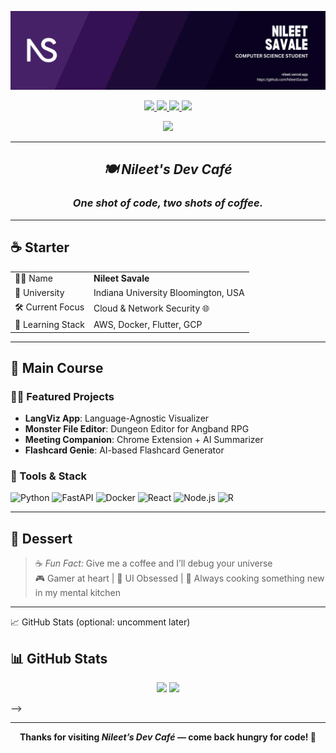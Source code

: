 <!-- 🔥 Header Image -->
<p align="center">
  <img src="pics/header.png" alt="Dev Café Banner" />
</p>

<!-- 🔗 Socials -->
<p align="center">
  <a href="https://www.linkedin.com/in/nileet-savale-6384561b2/">
    <img src="https://img.shields.io/badge/LinkedIn-0077B5?style=for-the-badge&logo=linkedin&logoColor=white" />
  </a>
  <a href="https://instagram.com/nileetsavale">
    <img src="https://img.shields.io/badge/Instagram-E4405F?style=for-the-badge&logo=instagram&logoColor=white" />
  </a>
  <a href="mailto:savalenileet@gmail.com">
    <img src="https://img.shields.io/badge/Gmail-D14836?style=for-the-badge&logo=gmail&logoColor=white" />
  </a>
  <a href="http://discordapp.com/users/Sstainer#5992">
    <img src="https://img.shields.io/badge/Discord-5865F2?style=for-the-badge&logo=discord&logoColor=white" />
  </a>
</p>

<!-- 👁 Profile Views -->
<p align="center">
  <img src="https://komarev.com/ghpvc/?username=NileetSavale&color=blueviolet&style=flat-square&label=Profile+Views" />
</p>

---

## <p align="center"><i>🍽️ Nileet's Dev Café</i></p>
### <p align="center"><i>One shot of code, two shots of coffee.</i></p>

---

## ☕ Starter

|                     |                                                  |
|---------------------|--------------------------------------------------|
| 🧑‍💻 Name             | **Nileet Savale**                                 |
| 🏫 University        | Indiana University Bloomington, USA           |
| 🛠️ Current Focus     | Cloud & Network Security 🌐                        |
| 🌱 Learning Stack    | AWS, Docker, Flutter, GCP                    |

---

## 🍝 Main Course

### 🧑‍🍳 Featured Projects

- **LangViz App**: Language-Agnostic Visualizer  
- **Monster File Editor**: Dungeon Editor for Angband RPG  
- **Meeting Companion**: Chrome Extension + AI Summarizer  
- **Flashcard Genie**: AI-based Flashcard Generator

### 🧰 Tools & Stack

![Python](https://img.shields.io/badge/Python-3670A0?style=flat-square&logo=python&logoColor=white)
![FastAPI](https://img.shields.io/badge/FastAPI-009688?style=flat-square&logo=fastapi&logoColor=white)
![Docker](https://img.shields.io/badge/Docker-2496ED?style=flat-square&logo=docker&logoColor=white)
![React](https://img.shields.io/badge/React-61DAFB?style=flat-square&logo=react&logoColor=black)
![Node.js](https://img.shields.io/badge/Node.js-339933?style=flat-square&logo=node.js&logoColor=white)
![R](https://img.shields.io/badge/R-276DC3?style=flat-square&logo=r&logoColor=white)

---

## 🍰 Dessert

> ☕ *Fun Fact:* Give me a coffee and I’ll debug your universe  
> 🎮 Gamer at heart | 🎨 UI Obsessed | 🧩 Always cooking something new in my mental kitchen

---

📈 GitHub Stats (optional: uncomment later)
## 📊 GitHub Stats

<p align="center">
  <img width="48%" src="https://github-readme-stats.vercel.app/api?username=NileetSavale&count_private=true&theme=tokyonight&show_icons=true" />
  <img width="48%" src="https://github-readme-streak-stats.herokuapp.com/?user=NileetSavale&hide_border=true&theme=tokyonight" />
</p>
-->

<!-- 🧰 Optional Tech Stack (commented for future)
## 🛠️ Tech Stack

- 🐍 Python | ⚡ FastAPI | 🧠 AI & Data
- 🌐 React | 💅 Tailwind | 🐳 Docker | 🔧 Git


---

## 📌 Pinned Repositories
<!-- 
<p align="center">
  <a href="https://github.com/NileetSavale/Language-Agnostic-Visualization-Web-Application">
    <img src="https://github-readme-stats.vercel.app/api/pin/?username=NileetSavale&repo=Language-Agnostic-Visualization-Web-Application&theme=tokyonight&hide_border=true" />
  </a>
  <a href="https://github.com/NileetSavale/Monster-File-Editor">
    <img src="https://github-readme-stats.vercel.app/api/pin/?username=NileetSavale&repo=Monster-File-Editor&theme=tokyonight&hide_border=true" />
  </a>
</p> -->

---

<p align="center">
  <strong>Thanks for visiting <i>Nileet’s Dev Café</i> — come back hungry for code! 🍜</strong>
</p>
